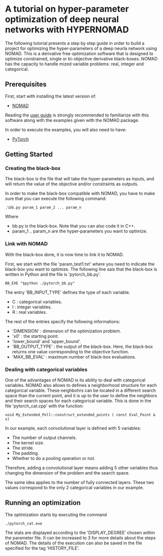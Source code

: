 
# A tutorial on hyper-parameter optimization of deep neural networks with HYPERNOMAD

The following tutorial presents a step by step guide in order to build a project for optimizing the hyper-parameters of a deep neurla network using NOMAD. This is a derivative free optimization software that is designed to optimize constrained, single or bi-objective derivative black-boxes. NOMAD has the capacity to handle mized variable problems: real, integer and categorical.


## Prerequisites

First, start with installing the latest version of:

* [NOMAD](https://www.gerad.ca/nomad/)

Reading the [user guide](https://www.gerad.ca/nomad/Downloads/user_guide.pdf) is strongly recommended to familiarize with this software along with the examples given with the NOMAD package.

In order to execute the examples, you will also need to have:

* [PyTorch](https://pytorch.org/)

## Getting Started

### Creating the black-box

The black-box is the file that will take the hyper-parameters as inputs, and will return the value of the objective and/or constraints as outputs.

In order to make the black-box compatible with NOMAD, you have to make sure that you can execute the following command:

```
.\bb.py param_1 param_2 ... param_n
```

Where 

* bb.py is the black-box. Note that you can also code it in C++.
* param_1 .. param_n are the hyper-parameters you want to optimize.

### Link with NOMAD

With the black-box done, it is now time to link it to NOMAD.

First, we start with the file 'param_test1.txt' where you need to indicate the black-box you want to optimize. The following line sais that the black-box is written in Python and the file is 'pytorch_bb.py'.

```
BB_EXE "$python ./pytorch_bb.py"
```

The entry 'BB_INPUT_TYPE' defines the type of each variable.

* C : categorical variables.
* I : integar variables.
* R : real variables.

The rest of the entries specify the following informations:

* 'DIMENSION' : dimension of the optimization problem.
* 'x0' : the starting point.
* 'lower_bound' and 'upper_bound'.
* 'BB_OUTPUT_TYPE' : the output of the black-box. Here, the black-box returns one value corresponding to the objective function.
* 'MAX_BB_EVAL' : maximum number of black-box evaluations.


### Dealing with categorical variables

One of the advantages of NOMAD is its ability to deal with categorical variables. NOMAD also allows to defines a neighborhood structure for each categorical variable. These neighbohrs can be located in a different search space than the current point, and it is up to the user to define the neighbors and their search spaces for each categorical variable. This is done in the file 'pytorch_cat.cpp' with the function: 

```
void My_Extended_Poll::construct_extended_points ( const Eval_Point & x)
```

In our example, each convolutional layer is defined with 5 variables:

* The number of output channels.
* The kernel size.
* The stride.
* The padding.
* Whether to do a pooling operation or not.

Therefore, adding a convolutional layer means adding 5 other variables thus changing the dimension of the problem and the search space. 

The same idea applies to the number of fully connected layers. These two values correspond to the only 2 categorical variables in our example.

## Running an optimization

The optimization starts by executing the command 

```
./pytorch_cat.exe
```

The stats are displayed according to the 'DISPLAY_DEGREE' chosen within the parameter file. It can be increased to 3 for more details about the steps of NOMAD. The details of the execution can also be saved in the file specified for the tag 'HISTORY_FILE'.


